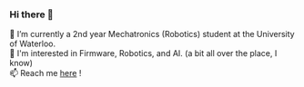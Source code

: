 ### Hi there 👋

<!--
**ethancpwoo/ethancpwoo** is a ✨ _special_ ✨ repository because its `README.md` (this file) appears on your GitHub profile.

Here are some ideas to get you started:

- 🔭 I’m currently working on a 

- 👯 I’m looking to collaborate on ...

- 💬 Ask me about ...

- 😄 Pronouns: ...
- ⚡ Fun fact: ...
-->
🌱 I’m currently a 2nd year Mechatronics (Robotics) student at the University of Waterloo.\
🤔 I'm interested in Firmware, Robotics, and AI. (a bit all over the place, I know)\
📫 Reach me [here](https://www.linkedin.com/in/ethancpwoo/) !

